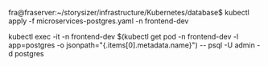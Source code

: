 fra@fraserver:~/storysizer/infrastructure/Kubernetes/database$ kubectl apply -f microservices-postgres.yaml -n frontend-dev



kubectl exec -it -n frontend-dev $(kubectl get pod -n frontend-dev -l app=postgres -o jsonpath="{.items[0].metadata.name}") -- psql -U admin -d postgres


